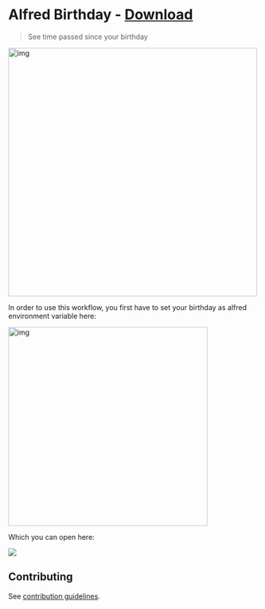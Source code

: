 # Alfred Birthday - [Download](https://github.com/nikitavoloboev/small-workflows/blob/master/birthday/Birthday.alfredworkflow?raw=true)
> See time passed since your birthday

<img src="https://i.imgur.com/bMA9wTq.png" width="500" alt="img">

In order to use this workflow, you first have to set your birthday as alfred environment variable here:

<img src="https://i.imgur.com/L2gNrLk.png" width="400" alt="img">

Which you can open here:

![](https://i.imgur.com/Bwumi6L.png)

## Contributing
See [contribution guidelines](../CONTRIBUTING.md#readme).
